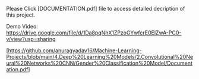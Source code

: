 Please Click [DOCUMENTATION.pdf] file to access detailed decription of this project.
 
Demo Video: https://drive.google.com/file/d/1Da8pqNhX1ZPzoGYwfcrE0ElZwA-PC0-v/view?usp=sharing

[https://github.com/anuragyadav16/Machine-Learning-Projects/blob/main/4.Deep%20Learning%20Models/2.Convolutional%20Neural%20Networks%20CNN/Gender%20Classification%20Model/Documentation.pdf]
